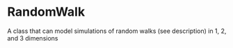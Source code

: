 # RandomWalk
A class that can model simulations of random walks (see description) in 1, 2, and 3 dimensions
